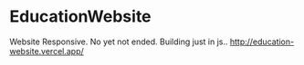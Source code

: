 # EducationWebsite
Website Responsive. No yet not ended. Building just in js..
http://education-website.vercel.app/
